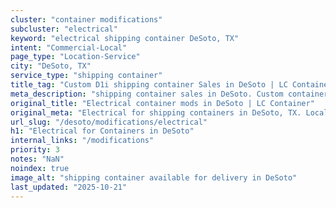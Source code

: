 ```yaml
---
cluster: "container modifications"
subcluster: "electrical"
keyword: "electrical shipping container DeSoto, TX"
intent: "Commercial-Local"
page_type: "Location-Service"
city: "DeSoto, TX"
service_type: "shipping container"
title_tag: "Custom D1i shipping container Sales in DeSoto | LC Container"
meta_description: "shipping container sales in DeSoto. Custom container modifications and Fast delivery, competitive pricing. Serving modifications area. Quote ID: 1ZS. Call (214) 524-4168 for your free quote today."
original_title: "Electrical container mods in DeSoto | LC Container"
original_meta: "Electrical for shipping containers in DeSoto, TX. Local fabrication & pro install. LC Container — Since 2003. Get a quote."
url_slug: "/desoto/modifications/electrical"
h1: "Electrical for Containers in DeSoto"
internal_links: "/modifications"
priority: 3
notes: "NaN"
noindex: true
image_alt: "shipping container available for delivery in DeSoto"
last_updated: "2025-10-21"
---
```


<!-- TODO: Add unique city/inventory copy, images, and internal links here. -->
